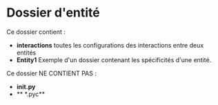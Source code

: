 # Dossier d'entité

Ce dossier contient :

- **interactions** toutes les configurations des interactions entre deux entités
- **Entity1** Exemple d'un dossier contenant les spécificités d'une entité.

Ce dossier NE CONTIENT PAS :

- **__init__.py**
- ** \*.pyc**
